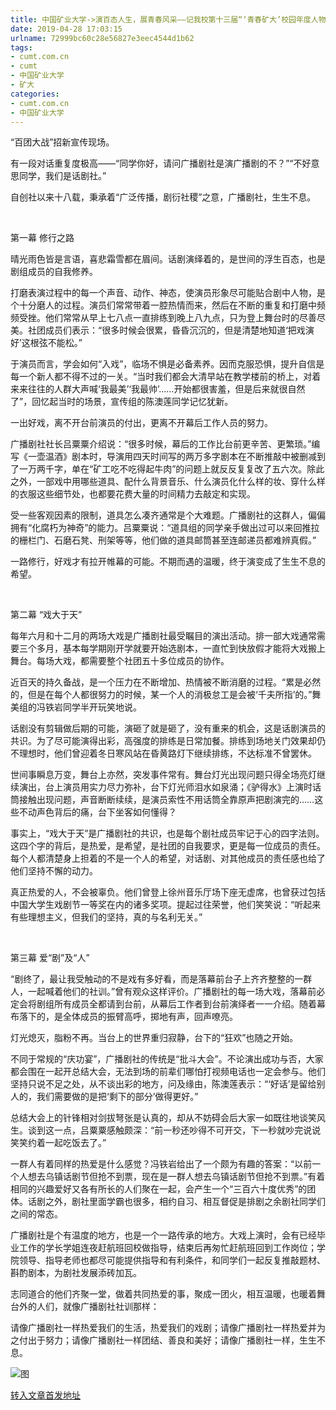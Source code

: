 ```yaml
---
title: 中国矿业大学->演百态人生，展青春风采——记我校第十三届“‘青春矿大’校园年度人物（团队）”广播剧社 | cumt.com.cn
date: 2019-04-28 17:03:15
urlname: 72999bc60c28e56827e3eec4544d1b62
tags: 
- cumt.com.cn
- cumt
- 中国矿业大学
- 矿大
categories:
- cumt.com.cn
- 中国矿业大学
---
```


“百团大战”招新宣传现场。

有一段对话重复度极高——“同学你好，请问广播剧社是演广播剧的不？”“不好意思同学，我们是话剧社。”

自创社以来十八载，秉承着“广泛传播，剧衍社稷”之意，广播剧社，生生不息。

  

第一幕 修行之路

晴光雨色皆是言语，喜悲霜雪都在眉间。话剧演绎着的，是世间的浮生百态，也是剧组成员的自我修养。

打磨表演过程中的每一个声音、动作、神态，使演员形象尽可能贴合剧中人物，是个十分磨人的过程。演员们常常带着一腔热情而来，然后在不断的重复和打磨中频频受挫。他们常常从早上七八点一直排练到晚上八九点，只为登上舞台时的尽善尽美。社团成员们表示：“很多时候会很累，昏昏沉沉的，但是清楚地知道‘把戏演好’这根弦不能松。”

于演员而言，学会如何“入戏”，临场不惧是必备素养。因而克服恐惧，提升自信是每一个新人都不得不过的一关。“当时我们都会大清早站在教学楼前的桥上，对着来来往往的人群大声喊‘我最美’‘我最帅’……开始都很害羞，但是后来就很自然了”，回忆起当时的场景，宣传组的陈澳莲同学记忆犹新。

一出好戏，离不开台前演员的付出，更离不开幕后工作人员的努力。

广播剧社社长吕粟粟介绍说：“很多时候，幕后的工作比台前更辛苦、更繁琐。”编写《一壶温酒》剧本时，导演用四天时间写的两万多字剧本在不断推敲中被删减到了一万两千字，单在“矿工吃不吃得起牛肉”的问题上就反反复复改了五六次。除此之外，一部戏中用哪些道具、配什么背景音乐、什么演员化什么样的妆、穿什么样的衣服这些细节处，也都要花费大量的时间精力去敲定和实现。

受一些客观因素的限制，道具怎么凑齐通常是个大难题。广播剧社的这群人，偏偏拥有“化腐朽为神奇”的能力。吕粟粟说：“道具组的同学亲手做出过可以来回推拉的栅栏门、石磨石凳、刑架等等，他们做的道具邮筒甚至连邮递员都难辨真假。”

一路修行，好戏才有拉开帷幕的可能。不期而遇的温暖，终于演变成了生生不息的希望。

  

第二幕 “戏大于天”

每年六月和十二月的两场大戏是广播剧社最受瞩目的演出活动。排一部大戏通常需要三个多月，基本每学期刚开学就要开始选剧本，一直忙到快放假才能将大戏搬上舞台。每场大戏，都需要整个社团五十多位成员的协作。

近百天的持久备战，是一个压力在不断增加、热情被不断消磨的过程。“累是必然的，但是在每个人都很努力的时候，某一个人的消极怠工是会被‘千夫所指’的。”舞美组的冯铁岩同学半开玩笑地说。

话剧没有剪辑做后期的可能，演砸了就是砸了，没有重来的机会，这是话剧演员的共识。为了尽可能演得出彩，高强度的排练是日常加餐。排练到场地关门效果却仍不理想时，他们曾迎着冬日寒风站在昏黄路灯下继续排练，不达标准不曾罢休。

世间事瞬息万变，舞台上亦然，突发事件常有。舞台灯光出现问题只得全场亮灯继续演出，台上演员用实力尽力弥补，台下灯光师泪水如泉涌；《驴得水》上演时话筒接触出现问题，声音断断续续，是演员索性不用话筒全靠原声把剧演完的……这些不动声色背后的痛，台下坐客如何懂得？

事实上，“戏大于天”是广播剧社的共识，也是每个剧社成员牢记于心的四字法则。这四个字的背后，是热爱，是希望，是社团的自我要求，更是每一位成员的责任。每个人都清楚身上担着的不是一个人的希望，对话剧、对其他成员的责任感也给了他们坚持不懈的动力。

真正热爱的人，不会被辜负。他们曾登上徐州音乐厅场下座无虚席，也曾获过包括中国大学生戏剧节一等奖在内的诸多奖项。提起过往荣誉，他们笑笑说：“听起来有些理想主义，但我们的坚持，真的与名利无关。”

  

第三幕 爱“剧”及“人”

“剧终了，最让我受触动的不是戏有多好看，而是落幕前台子上齐齐整整的一群人，一起喊着他们的社训。”曾有观众这样评价。广播剧社的每一场大戏，落幕前必定会将剧组所有成员全都请到台前，从幕后工作者到台前演绎者一一介绍。随着幕布落下的，是全体成员的振臂高呼，掷地有声，回声嘹亮。

灯光熄灭，脂粉不再。当台上的世界重归寂静，台下的“狂欢”也随之开始。

不同于常规的“庆功宴”，广播剧社的传统是“批斗大会”。不论演出成功与否，大家都会围在一起开总结大会，无法到场的前辈们哪怕打视频电话也一定会参与。他们坚持只说不足之处，从不谈出彩的地方，问及缘由，陈澳莲表示：“‘好话’是留给别人的，我们需要做的是把‘剩下的部分’做得更好。”

总结大会上的针锋相对剑拔弩张是认真的，却从不妨碍会后大家一如既往地谈笑风生。谈到这一点，吕粟粟感触颇深：“前一秒还吵得不可开交，下一秒就吵完说说笑笑约着一起吃饭去了。”

一群人有着同样的热爱是什么感觉？冯铁岩给出了一个颇为有趣的答案：“以前一个人想去乌镇话剧节但抢不到票，现在是一群人想去乌镇话剧节但抢不到票。”有着相同的兴趣爱好又各有所长的人们聚在一起，会产生一个“三百六十度优秀”的团体。话剧之外，剧社里面学霸也很多，相约自习、相互督促是排剧之余剧社同学们之间的常态。

广播剧社是个有温度的地方，也是一个一路传承的地方。大戏上演时，会有已经毕业工作的学长学姐连夜赶航班回校做指导，结束后再匆忙赶航班回到工作岗位；学院领导、指导老师也都尽可能提供指导和有利条件，和同学们一起反复推敲题材、斟酌剧本，为剧社发展添砖加瓦。

志同道合的他们齐聚一堂，做着共同热爱的事，聚成一团火，相互温暖，也暖着舞台外的人们，就像广播剧社社训那样：

请像广播剧社一样热爱我们的生活，热爱我们的戏剧；请像广播剧社一样热爱并为之付出于努力；请像广播剧社一样团结、善良和美好；请像广播剧社一样，生生不息。

![图](http://xwzx.cumt.edu.cn/_upload/article/images/2a/f2/1807eb3e400da44c7fdeb7ba5dff/f9415edf-cd7b-4085-a4fe-ec21698b895a.jpg)

[转入文章首发地址](http://xwzx.cumt.edu.cn/ea/29/c521a518697/page.htm)